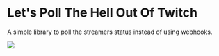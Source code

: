 # Let's Poll The Hell Out Of Twitch

A simple library to poll the streamers status instead of using webhooks. 

![](https://media1.tenor.com/images/febe616434a96154fb7010bd9fb49322/tenor.gif)
